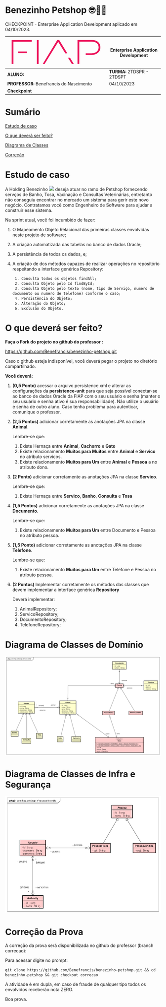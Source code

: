 # Benezinho Petshop 🤓👍🏾

CHECKPOINT - Enterprise Application Development aplicado em 04/10/2023.


| ![](documentacao/fiap.jpg)               | **Enterprise Application Development** |
|------------------------------------------|----------------------------------------|
| **ALUNO:**                               | **TURMA:** 2TDSPR  - 2TDSPT            |
| **PROFESSOR:** Benefrancis do Nascimento | 04/10/2023                             |
| **Checkpoint**                           |                      |

# Sumário


[Estudo de caso ](#_Estudo_de_caso)

[O que deverá ser feito? ](#_O_que_devera_ser_feito)

[Diagrama de Classes ](#_Diagrama_de_Classes)

[Correção ](#_Correcao)

<a id="_Estudo_de_caso"></a>

# Estudo de caso


A Holding Benezinho ![](RackMultipart20230510-1-eptqiz_html_5188b812c34f88e5.png) deseja atuar no ramo de Petshop fornecendo servços de Banho, Tosa, Vacinação e Consultas Veterinárias, entretanto não conseguiu encontrar no mercado um sistema para gerir este novo negócio.
Contratamos você como Engenheiro de Software para ajudar a construir esse sistema.

Na sprint atual, você foi incumbido de fazer:

1. O Mapeamento Objeto Relacional das primeiras classes envolvidas neste projeto de software;

2. A criação automatizada das tabelas no banco de dados Oracle;

3. A persistência de todos os dados, e;

4. A criação de dos métodos capazes de realizar operações no repositório respeitando a interface genérica Repository:

        1. Consulta todos os objetos findAll;
        2. Consulta Objeto pelo Id findById;
        3. Consulta Objeto pelo texto (nome, tipo de Serviço, numero de documento ou numero de telefone) conforme o caso;
        4. Persistência do Objeto;
        5. Alteração do Objeto;
        6. Exclusão do Objeto.


<a id="_O_que_devera_ser_feito"></a>

# O que deverá ser feito?


**Faça o Fork do projeto no github do professor :**

https://github.com/Benefrancis/benezinho-petshop.git

Caso o github esteja indisponível, você deverá pegar o projeto no diretório compartilhado.

**Você deverá:**


1. **(0,5 Ponto)** acessar o arquivo persistence.xml e alterar as configurações da **persistence-unit** para que seja possível conectar-se ao banco de dados Oracle da FIAP com o seu usuário e senha (manter o seu usuário e senha ativo é sua responsabilidade). Não utilize o usuário e senha de outro aluno. Caso tenha problema para autenticar, comunique o professor.

2. **(2,5 Pontos)** adicionar corretamente as anotações JPA na classe **Animal**.

   Lembre-se que:
    1. Existe Hernaça entre **Animal**, **Cachorro** e **Gato**
    2. Existe relacionamento **Muitos para Muitos** entre **Animal** e **Servico** no atributo servicos.
    3. Existe relacionamento **Muitos para Um** entre **Animal** e **Pessoa** a no atributo dono.

1. **(2 Ponto)** adicionar corretamente as anotações JPA na classe **Servico**.

   Lembre-se que:

   1. Existe Hernaça entre **Servico**, **Banho**, **Consulta** e **Tosa**

1. **(1,5 Pontos)** adicionar corretamente as anotações JPA na classe **Documento**.

   Lembre-se que:

    1. Existe relacionamento **Muitos para Um** entre Documento e Pessoa no atributo pessoa.

1. **(1,5 Ponto)** adicionar corretamente as anotações JPA na classe **Telefone**.

   Lembre-se que:

   1. Existe relacionamento **Muitos para Um** entre Telefone e Pessoa no atributo pessoa.


1. **(2 Pontos)** Implementar corretamente os métodos das classes que devem implementar a interface genérica **Repository** 

   Deverá implementar:

   1. AnimalRepository;
   2. ServicoRepository;
   3. DocumentoRepository;
   4. TelefoneRepository;

<a id="_Diagrama_de_Classes"></a>

# Diagrama de Classes de Domínio

<img src="documentacao/uml/domain.png">


# Diagrama de Classes de Infra e Segurança

<img src="documentacao/uml/security.png">


<a id="_Correcao"></a>

# Correção da Prova

A correção da prova será disponibilizada no github do professor (branch correcao):

Para acessar digite no prompt:

```shell
git clone https://github.com/Benefrancis/benezinho-petshop.git && cd benezinho-petshop && git checkout correcao
```

A atividade é em dupla, em caso de fraude de qualquer tipo todos os envolvidos receberão nota ZERO.

Boa prova.
